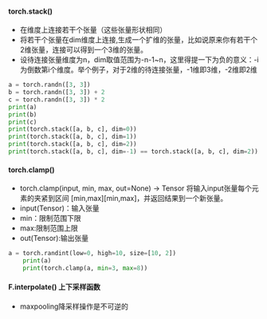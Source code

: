 #### torch.stack()
- 在维度上连接若干个张量（这些张量形状相同）
- 将若干个张量在dim维度上连接,生成一个扩维的张量，比如说原来你有若干个2维张量，连接可以得到一个3维的张量。
- 设待连接张量维度为n，dim取值范围为-n-1~n，这里得提一下为负的意义：-i为倒数第i个维度。举个例子，对于2维的待连接张量，-1维即3维，-2维即2维
```python
a = torch.randn([3, 3])
b = torch.randn([3, 3]) + 2
c = torch.randn([3, 3]) * 2
print(a)
print(b)
print(c)
print(torch.stack([a, b, c], dim=0))
print(torch.stack([a, b, c], dim=1))
print(torch.stack([a, b, c], dim=2))
print(torch.stack([a, b, c], dim=-1) == torch.stack([a, b, c], dim=2))
```
#### torch.clamp()
- torch.clamp(input, min, max, out=None) → Tensor  将输入input张量每个元素的夹紧到区间 [min,max][min,max]，并返回结果到一个新张量。
- input(Tensor)：输入张量
- min：限制范围下限
- max:限制范围上限
- out(Tensor):输出张量
```python
a = torch.randint(low=0, high=10, size=[10, 2])
    print(a)
    print(torch.clamp(a, min=3, max=8))
```

#### F.interpolate() 上下采样函数
- maxpooling降采样操作是不可逆的
